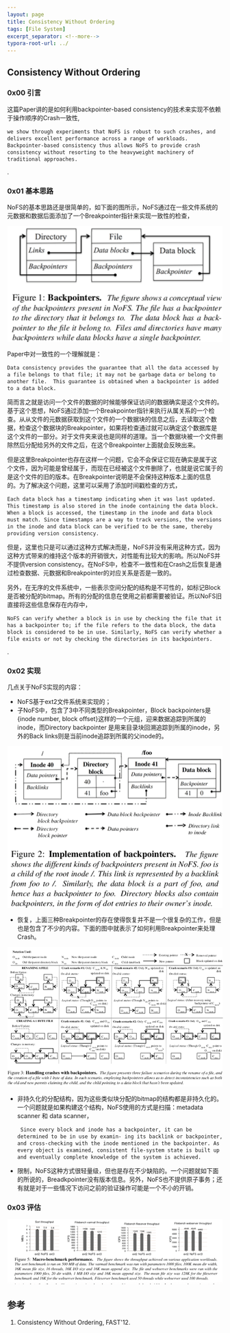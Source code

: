 ```yaml
---
layout: page
title: Consistency Without Ordering
tags: [File System]
excerpt_separator: <!--more-->
typora-root-url: ../
---
```




## Consistency Without Ordering



### 0x00 引言

  这篇Paper讲的是如何利用backpointer-based consistency的技术来实现不依赖于操作顺序的Crash一致性,

```
we show through experiments that NoFS is robust to such crashes, and delivers excellent performance across a range of workloads. Backpointer-based consistency thus allows NoFS to provide crash consistency without resorting to the heavyweight machinery of traditional approaches.
```

.

### 0x01 基本思路

 NoFS的基本思路还是很简单的，如下面的图所示，NoFS通过在一些文件系统的元数据和数据后面添加了一个Breakpointer指针来实现一致性的检查，

![nofs-breakpointer](/assets/img/nofs-breakpointer.png)

 Paper中对一致性的一个理解就是： 

```
Data consistency provides the guarantee that all the data accessed by a file belongs to that file; it may not be garbage data or belong to another file.  This guarantee is obtained when a backpointer is added to a data block.
```

  简而言之就是访问一个文件的数据的时候能够保证访问的数据确实是这个文件的。基于这个思想，NoFS通过添加一个Breakpointer指针来执行从属关系的一个检查。从从文件的元数据获取到这个文件的一个数据块的信息之后，去读取这个数据，检查这个数据块的Breakpointer，如果将检查通过就可以确定这个数据库是这个文件的一部分。对于文件夹来说也是同样的道理。当一个数据块被一个文件删除然后分配给另外的文件之后，在这个Breakpointer上面就会反映出来。

  但是这里Breakpointer也存在这样一个问题，它会不会保证它现在确实是属于这个文件，因为可能是曾经属于，而现在已经被这个文件删除了，也就是说它属于的是这个文件的旧的版本。在Breakpointer说明是不会保持这种版本上面的信息的。为了解决这个问题，这里可以采用了添加时间戳检查的方式，

```
Each data block has a timestamp indicating when it was last updated. This timestamp is also stored in the inode containing the data block. When a block is accessed, the timestamp in the inode and data block must match. Since timestamps are a way to track versions, the versions in the inode and data block can be verified to be the same, thereby providing version consistency.
```

  但是，这里也只是可以通过这种方式解决而是，NoFS并没有采用这种方式，因为这种方式带来的维持这个版本的开销很大，对性能有比较大的影响。所以NoFS并不提供version consistency。在NoFS中，检查不一致性和在Crash之后恢复是通过检查数据、元数据和Breakpointer的对应关系是否是一致的。

  另外，在无序的文件系统中，一些表示空间分配的结构是不可性的，如标记Block是否被分配的bitmap。所有的分配的信息在使用之前都需要被验证。所以NoFS旧直接将这些信息保存在内存中，

```
NoFS can verify whether a block is in use by checking the file that it has a backpointer to; if the file refers to the data block, the data block is considered to be in use. Similarly, NoFS can verify whether a file exists or not by checking the directories in its backpointers. 
```

.

### 0x02 实现

几点关于NoFS实现的内容：

* NoFS基于ext2文件系统来实现的；
* 子NoFS中，包含了3中不同类型的Breakpointer，Block backpointers是 {inode number, block offset}这样的一个元组，迎来数据追踪到所属的inode，而Directory backpointer 是用来目录块回溯追踪到所属的inode，另外的Back links则是当前inode追踪到所属的父inode的。

![nofs-impl](/assets/img/nofs-impl.png)

* 恢复，上面三种Breakpointer的存在使得恢复并不是一个很复杂的工作，但是也是包含了不少的内容。下面的图中就表示了如何利用Breakpointer来处理Crash。

![nofs-crash](/assets/img/nofs-crash.png)

* 非持久化的分配结构，因为这些类似块分配的bitmap的结构都是非持久化的。一个问题就是如果构建这个结构，NoFS使用的方式是扫描：metadata scanner 和 data scanner，

  ```
   Since every block and inode has a backpointer, it can be determined to be in use by examin- ing its backlink or backpointer, and cross-checking with the inode mentioned in the backpointer. As every object is examined, consistent file-system state is built up and eventually complete knowledge of the system is achieved.
  ```

* 限制，NoFS这种方式很轻量级，但也是存在不少缺陷的。一个问题就如下面的所说的，Breadkpointer没有版本信息。另外，NoFS也不提供原子事务；还有就是对于一些情况下访问之前的验证操作可能是一个不小的开销。



### 0x03 评估

![nofs-perf](/assets/img/nofs-perf.png)





## 参考

1. Consistency Without Ordering, FAST'12.
